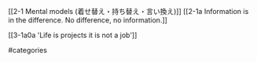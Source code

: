 [[2-1 Mental models (着せ替え・持ち替え・言い換え)]]
[[2-1a Information is in the difference. No difference, no information.]]

[[3-1a0a 'Life is projects it is not a job']]

#categories 
